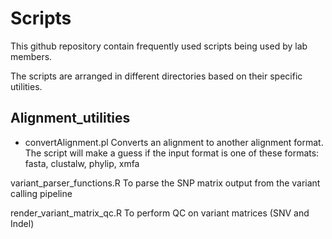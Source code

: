 # Scripts
This github repository contain frequently used scripts being used by lab members.

The scripts are arranged in different directories based on their specific utilities.

## Alignment_utilities

- convertAlignment.pl
Converts an alignment to another alignment format. The script will make a guess if the input format is one of these formats: fasta, clustalw, phylip, xmfa


variant_parser_functions.R 
To parse the SNP matrix output from the variant calling pipeline

render_variant_matrix_qc.R
To perform QC on variant matrices (SNV and Indel)
